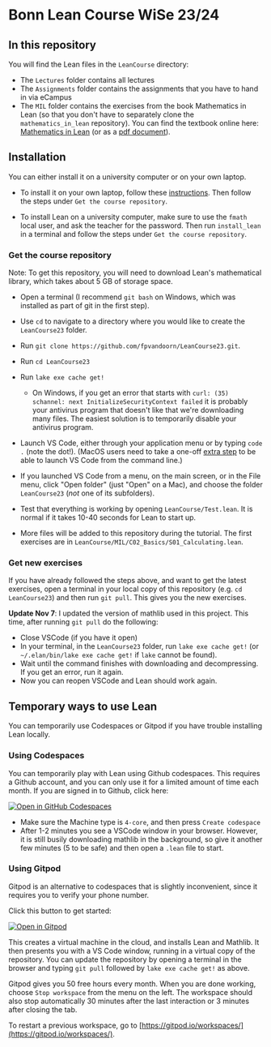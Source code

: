 # Bonn Lean Course WiSe 23/24

## In this repository

You will find the Lean files in the `LeanCourse` directory:
* The `Lectures` folder contains all lectures
* The `Assignments` folder contains the assignments that you have to hand in via eCampus
* The `MIL` folder contains the exercises from the book Mathematics in Lean (so that you don't have to separately clone the `mathematics_in_lean` repository). You can find the textbook online here:
[Mathematics in Lean](https://leanprover-community.github.io/mathematics_in_lean/)
(or as a
[pdf document](https://leanprover-community.github.io/mathematics_in_lean/mathematics_in_lean.pdf)).

## Installation

You can either install it on a university computer or on your own laptop.

* To install it on your own laptop, follow these [instructions](https://leanprover-community.github.io/get_started.html). Then follow the steps under `Get the course repository`.

* To install Lean on a university computer, make sure to use the `fmath` local user, and ask the teacher for the password. Then run `install_lean` in a terminal and follow the steps under `Get the course repository`.

### Get the course repository

Note: To get this repository, you will need to download Lean's mathematical library, which takes about 5 GB of storage space.

* Open a terminal (I recommend `git bash` on Windows, which was installed as part of git in the first step).

* Use `cd` to navigate to a directory where you would like to create the `LeanCourse23` folder.

* Run `git clone https://github.com/fpvandoorn/LeanCourse23.git`.

* Run `cd LeanCourse23`

* Run `lake exe cache get!`
  * On Windows, if you get an error that starts with `curl: (35) schannel: next InitializeSecurityContext failed` it is probably your antivirus program that doesn't like that we're downloading many files. The easiest solution is to temporarily disable your antivirus program.

* Launch VS Code, either through your application menu or by typing
  `code .` (note the dot!). (MacOS users need to take a one-off
  [extra step](https://code.visualstudio.com/docs/setup/mac#_launching-from-the-command-line)
   to be able to launch VS Code from the command line.)

* If you launched VS Code from a menu, on the main screen, or in the File menu,
  click "Open folder" (just "Open" on a Mac), and choose the folder
  `LeanCourse23` (*not* one of its subfolders).

* Test that everything is working by opening `LeanCourse/Test.lean`.
  It is normal if it takes 10-40 seconds for Lean to start up.

* More files will be added to this repository during the tutorial. The first exercises are in `LeanCourse/MIL/C02_Basics/S01_Calculating.lean`.

### Get new exercises

If you have already followed the steps above, and want to get the latest exercises, open a terminal in your local copy of this repository (e.g. `cd LeanCourse23`) and then run `git pull`. This gives you the new exercises.

**Update Nov 7**: I updated the version of mathlib used in this project. This time, after running `git pull` do the following:
* Close VSCode (if you have it open)
* In your terminal, in the `LeanCourse23` folder, run `lake exe cache get!` (or `~/.elan/bin/lake exe cache get!` if `lake` cannot be found).
* Wait until the command finishes with downloading and decompressing. If you get an error, run it again.
* Now you can reopen VSCode and Lean should work again.

## Temporary ways to use Lean

You can temporarily use Codespaces or Gitpod if you have trouble installing Lean locally.

### Using Codespaces

You can temporarily play with Lean using Github codespaces. This requires a Github account, and you can only use it for a limited amount of time each month. If you are signed in to Github, click here:

<a href='https://codespaces.new/fpvandoorn/LeanCourse23' target="_blank" rel="noreferrer noopener"><img src='https://github.com/codespaces/badge.svg' alt='Open in GitHub Codespaces' style='max-width: 100%;'></a>

* Make sure the Machine type is `4-core`, and then press `Create codespace`
* After 1-2 minutes you see a VSCode window in your browser. However, it is still busily downloading mathlib in the background, so give it another few minutes (5 to be safe) and then open a `.lean` file to start.

### Using Gitpod

Gitpod is an alternative to codespaces that is slightly inconvenient, since it requires you to verify your phone number.

Click this button to get started:

[![Open in Gitpod](https://gitpod.io/button/open-in-gitpod.svg)](https://gitpod.io/#https://github.com/fpvandoorn/LeanCourse23)

This creates a virtual machine in the cloud,
and installs Lean and Mathlib.
It then presents you with a VS Code window, running in a virtual
copy of the repository.
You can update the repository by opening a terminal in the browser
and typing `git pull` followed by `lake exe cache get!` as above.

Gitpod gives you 50 free hours every month.
When you are done working, choose `Stop workspace` from the menu on the left.
The workspace should also stop automatically
30 minutes after the last interaction or 3 minutes after closing the tab.

To restart a previous workspace, go to [https://gitpod.io/workspaces/](https://gitpod.io/workspaces/).
